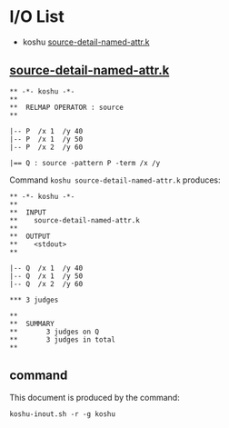 # I/O List

- koshu [source-detail-named-attr.k](#source-detail-named-attrk)



## [source-detail-named-attr.k](source-detail-named-attr.k)

```
** -*- koshu -*-
**
**  RELMAP OPERATOR : source
**

|-- P  /x 1  /y 40
|-- P  /x 1  /y 50
|-- P  /x 2  /y 60

|== Q : source -pattern P -term /x /y

```

Command `koshu source-detail-named-attr.k` produces:

```
** -*- koshu -*-
**
**  INPUT
**    source-detail-named-attr.k
**
**  OUTPUT
**    <stdout>
**

|-- Q  /x 1  /y 40
|-- Q  /x 1  /y 50
|-- Q  /x 2  /y 60

*** 3 judges

**
**  SUMMARY
**       3 judges on Q
**       3 judges in total
**
```



## command

This document is produced by the command:

```
koshu-inout.sh -r -g koshu
```
